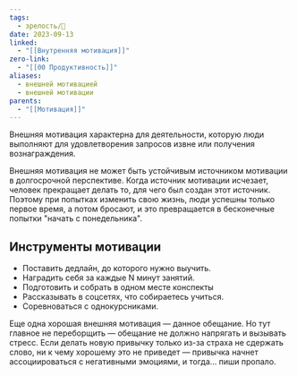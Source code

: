 ```yaml
---
tags:
  - зрелость/🌱
date: 2023-09-13
linked:
  - "[[Внутренняя мотивация]]"
zero-link:
  - "[[00 Продуктивность]]"
aliases:
  - внешней мотивацией
  - внешней мотивации
parents:
  - "[[Мотивация]]"
---
```

Внешняя мотивация характерна для деятельности, которую люди выполняют для удовлетворения запросов извне или получения вознаграждения.

Внешняя мотивация не может быть устойчивым источником мотивации в долгосрочной перспективе. Когда источник мотивации исчезает, человек прекращает делать то, для чего был создан этот источник. Поэтому при попытках изменить свою жизнь, люди успешны только первое время, а потом бросают, и это превращается в бесконечные попытки "начать с понедельника".

## Инструменты мотивации
- Поставить дедлайн, до которого нужно выучить.
- Наградить себя за каждые N минут занятий.
- Подготовить и собрать в одном месте конспекты
- Рассказывать в соцсетях, что собираетесь учиться.
- Соревноваться с однокурсниками.

Еще одна хорошая внешняя мотивация — данное обещание. Но тут главное не переборщить — обещание не должно напрягать и вызывать стресс. Если делать новую привычку только из-за страха не сдержать слово, ни к чему хорошему это не приведет — привычка начнет ассоциироваться с негативными эмоциями, и тогда... пиши пропало.